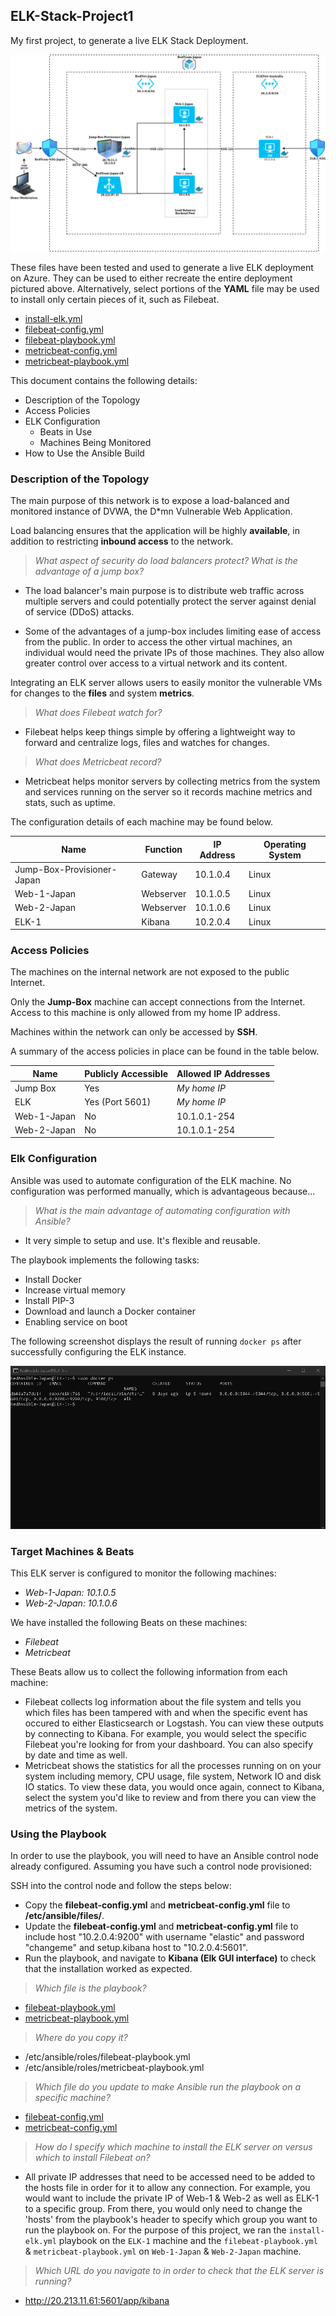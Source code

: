 ## ELK-Stack-Project1
My first project, to generate a live ELK Stack Deployment.

![image](Images/Diagram.png)

These files have been tested and used to generate a live ELK deployment on Azure. They can be used to either recreate the entire deployment pictured above. Alternatively, select portions of the **YAML** file may be used to install only certain pieces of it, such as Filebeat.

- [install-elk.yml](Ansible/install-elk.yml)
- [filebeat-config.yml](Ansible/filebeat-config.yml)
- [filebeat-playbook.yml](filebeat-playbook.yml)
- [metricbeat-config.yml](metricbeat-config.yml)
- [metricbeat-playbook.yml](metricbeat-playbook.yml)

This document contains the following details:

- Description of the Topology
- Access Policies
- ELK Configuration
  - Beats in Use
  - Machines Being Monitored
- How to Use the Ansible Build

### Description of the Topology

The main purpose of this network is to expose a load-balanced and monitored instance of DVWA, the D*mn Vulnerable Web Application.

Load balancing ensures that the application will be highly **available**, in addition to restricting **inbound access** to the network.

> *What aspect of security do load balancers protect? What is the advantage of a jump box?*
- The load balancer's main purpose is to distribute web traffic across multiple servers and could potentially protect the server against denial of service (DDoS) attacks.

- Some of the advantages of a jump-box includes limiting ease of access from the public. In order to access the other virtual machines, an individual would need the private IPs of those machines. They also allow greater control over access to a virtual network and its content.

Integrating an ELK server allows users to easily monitor the vulnerable VMs for changes to the **files** and system **metrics**.

> *What does Filebeat watch for?*
- Filebeat helps keep things simple by offering a lightweight way to forward and centralize logs, files and watches for changes.

> *What does Metricbeat record?*
- Metricbeat helps monitor servers by collecting metrics from the system and services running on the server so it records machine metrics and stats, such as uptime.

The configuration details of each machine may be found below.

| Name     | Function | IP Address | Operating System |
| -------- | -------- | ---------- | ---------------- |
| Jump-Box-Provisioner-Japan | Gateway  | 10.1.0.4   | Linux            |
| Web-1-Japan     | Webserver      | 10.1.0.5           | Linux                 |
| Web-2-Japan     | Webserver      | 10.1.0.6           | Linux                 |
| ELK-1     | Kibana         | 10.2.0.4           | Linux                 |

### Access Policies

The machines on the internal network are not exposed to the public Internet. 

Only the **Jump-Box** machine can accept connections from the Internet. Access to this machine is only allowed from my home IP address.

Machines within the network can only be accessed by **SSH**.

A summary of the access policies in place can be found in the table below.

| Name     | Publicly Accessible | Allowed IP Addresses |
| -------- | ------------------- | -------------------- |
| Jump Box | Yes              | *My home IP*   |
| ELK         | Yes (Port 5601)                   | *My home IP*                     |
| Web-1-Japan         | No                    | 10.1.0.1-254                     |
| Web-2-Japan         | No                    | 10.1.0.1-254                     |

### Elk Configuration

Ansible was used to automate configuration of the ELK machine. No configuration was performed manually, which is advantageous because...

> *What is the main advantage of automating configuration with Ansible?*
- It very simple to setup and use. It's flexible and reusable.

The playbook implements the following tasks:

- Install Docker
- Increase virtual memory
- Install PIP-3
- Download and launch a Docker container
- Enabling service on boot

The following screenshot displays the result of running `docker ps` after successfully configuring the ELK instance.

![image](Images/docker_ps_output.png)

### Target Machines & Beats

This ELK server is configured to monitor the following machines:

- *Web-1-Japan: 10.1.0.5*
- *Web-2-Japan: 10.1.0.6*

We have installed the following Beats on these machines:

- *Filebeat*
- *Metricbeat*

These Beats allow us to collect the following information from each machine:

- Filebeat collects log information about the file system and tells you which files has been tampered with and when the specific event has occured to either Elasticsearch or Logstash. You can view these outputs by connecting to Kibana. For example, you would select the specific Filebeat you're looking for from your dashboard. You can also specify by date and time as well.
- Metricbeat shows the statistics for all the processes running on on your system including memory, CPU usage, file system, Network IO and disk IO statics. To view these data, you would once again, connect to Kibana, select the system you'd like to review and from there you can view the metrics of the system.

### Using the Playbook

In order to use the playbook, you will need to have an Ansible control node already configured. Assuming you have such a control node provisioned: 

SSH into the control node and follow the steps below:

- Copy the **filebeat-config.yml** and **metricbeat-config.yml** file to **/etc/ansible/files/**.
- Update the **filebeat-config.yml** and **metricbeat-config.yml** file to include host "10.2.0.4:9200" with username "elastic" and password "changeme" and setup.kibana host to "10.2.0.4:5601".
- Run the playbook, and navigate to **Kibana (Elk GUI interface)** to check that the installation worked as expected.

> *Which file is the playbook?*
- [filebeat-playbook.yml](URL)
- [metricbeat-playbook.yml](URL)

>  *Where do you copy it?*
- /etc/ansible/roles/filebeat-playbook.yml
- /etc/ansible/roles/metricbeat-playbook.yml

> *Which file do you update to make Ansible run the playbook on a specific machine?*
- [filebeat-config.yml](URL)
- [metricbeat-config.yml](URL)

> *How do I specify which machine to install the ELK server on versus which to install Filebeat on?*
- All private IP addresses that need to be accessed need to be added to the hosts file in order for it to allow any connection. For example, you would want to include the private IP of Web-1 & Web-2 as well as ELK-1 to a specific group. From there, you would only need to change the 'hosts' from the playbook's header to specify which group you want to run the playbook on. For the purpose of this project, we ran the `install-elk.yml` playbook on the `ELK-1` machine and the `filebeat-playbook.yml` & `metricbeat-playbook.yml` on `Web-1-Japan` & `Web-2-Japan` machine.

> *Which URL do you navigate to in order to check that the ELK server is running?*
- http://20.213.11.61:5601/app/kibana